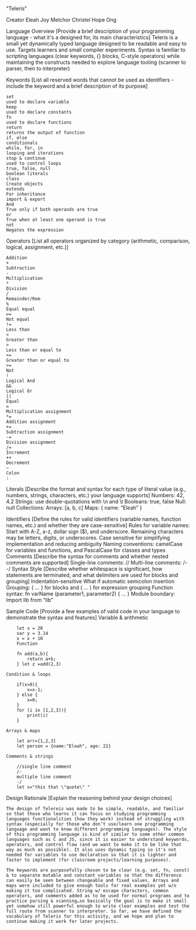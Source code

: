 "Teleris"

Creator
Eleah Joy Melchor
Christel Hope Ong

Language Overview [Provide a brief description of your programming language - what it's a designed for, its main characteristics]
    Teleris is a small yet dynamically typed language designed to be readable and easy to use. Targets learners and small compiler experiments. Syntax is familiar to scripting languages (clear keywords, {} blocks, C-style operators) while maintaining the constructs needed to explore language tooling (scanner to parser, then to interpreter) 

Keywords [List all reserved words that cannot be used as identifiers - include the keyword and a brief description of its purpose]

    set
    used to declare variable
    keep
    used to declare constants
    fn
    used to declare functions
    return
    returns the output of function
    if, else
    conditionals
    while, for, in
    looping and iterations
    stop & continue
    used to control loops
    true, false, null
    boolean literals
    class
    Create objects
    extends 
    For inheritance
    import & export 
    And                                                             
    True only if both operands are true
    or
    True when at least one operand is true
    not
    Negates the expression

Operators [List all operators organized by category (arithmetic, comparison, logical, assignment, etc.)]

    Addition
    +
    Subtraction
    -
    Multiplication
    *
    Division
    /
    Remainder/Rem
    %
    Equal equal
    ==
    Not equal
    !=
    Less than
    <
    Greater than
    >
    Less than or equal to
    <=
    Greater than or equal to
    >=
    Not
    !
    Logical And
    &&
    Logical Or
    ||
    Equal
    =
    Multiplication assignment
    *=
    Addition assignment
    +=
    Subtraction assignment
    -=
    Division assignment
    /=
    Increment
    ++
    Decrement
    –
    Colon
    :

Literals [Describe the format and syntax for each type of literal value (e.g., numbers, strings, characters, etc.) your language supports]
    Numbers: 42, 4.2
    Strings: use double-quotations with \n and \t
    Booleans: true, false
    Null: null
    Collections: 
    Arrays: [a, b, c]
    Maps: { name: “Eleah” }

Identifiers [Define the rules for valid identifiers (variable names, function names, etc.) and whether they are case-sensitive]
    Rules for variable names: 
        Start with A-Z, a-z, dollar sign ($), and underscore.
        Remaining characters may be letters, digits, or underscores.
        Case sensitive for simplifying implementation and reducing ambiguity 
        Naming conventions: camelCase for variables and functions, and PascalCase for classes and types
    Comments [Describe the syntax for comments and whether nested comments are supported]
        Single-line comments: //
        Multi-line comments: /- -/
    Syntax Style [Describe whether whitespace is significant, how statements are terminated, and what delimiters are used for blocks and grouping]
        Indentation-sensitive
        What if automatic semicolon insertion 
        Grouping: { … } for blocks and ( … ) for expression grouping
        Function syntax:
            fn varName (parameter1, parameter2) { … }
        Module boundary: 
            Import lib from “lib”


Sample Code [Provide a few examples of valid code in your language to demonstrate the syntax and features]
    Variable & arithmetic

        let x = 20
        var y = 3.14
        x = x + 10
        Function

        fn add(a,b){
            return a+b;
        } let z =add(2,3)

    Condition & loops

        if(x>0){
            x=x-1;
        } else {
            x=0;
        }
        for (i in [1,2,3]){
            print(i)
        }

    Arrays & maps

        let arr=[1,2,3]
        let person = {name:"Eleah", age: 21}

    Comments & strings

        //single line comment
        /-
        multiple line comment
        -/
        let s="this that \"quote\" "

Design Rationale [Explain the reasoning behind your design choices]

    The design of Telereis was made to be simple, readable, and familiar so that those who learns it can focus on studying programming languages functionalities (how they work) instead of struggling with syntax (especially for those who don’t use/learn one programming language and want to know different programming languages). The style of this programming language is kind of similar to some other common languages such as C and JS, since it is easier to understand keywords, operators, and control flow (and we want to make it to be like that way as much as possible). It also uses dynamic typing so it's not needed for variables to use declaration so that it is lighter and faster to implement (for classroom projects/learning purposes).

    The keywords are purposefully chosen to be clear (e.g. set, fn, const) & to separate mutable and constant variables so that the difference can easily be seen between changeable and fixed values. Arrays and maps were included to give enough tools for real examples yet w/o making it too complicated. String w/ escape characters, common operators, and comments added as to be used for normal programs and to practice parsing & scanning…so basically the goal is to make it small yet somehow still powerful enough to write clear examples and test the full route from scanner to interpreter. So far, we have defined the vocabulary of Teleris for this activity, and we hope and plan to continue making it work for later projects.
